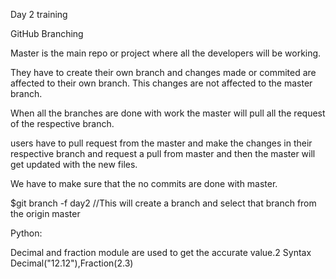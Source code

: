Day 2 training

GitHub Branching

Master is the main repo or project where all the developers will be working.

They have to create their own branch and changes made or commited are affected to their own branch.
This changes are not affected to the master branch.

When all the branches are done with work the master will pull all the request of the respective branch.

users have to pull request from the master and make the changes in their respective branch and request a pull from
master and then the master will get updated with the new files.

We have to make sure that the no commits are done with master.

$git branch -f day2  //This will create a branch and select that branch from the origin master

Python:

Decimal and fraction module are used to get the accurate value.2
Syntax Decimal("12.12"),Fraction(2.3)
